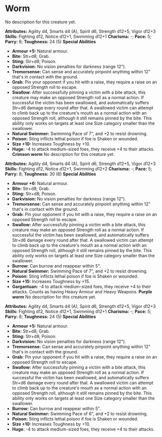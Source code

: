# Worm

No description for this creature yet.

**Attributes:** Agility d4, Smarts d4 (A), Spirit d6, Strength d12+5,
Vigor d12+3
**Skills:** Fighting d12, Notice d12+1, Swimming d12+1
**Charisma:** -; **Pace:** 5; **Parry:** 8; **Toughness:** 24 (5)
**Special Abilities**

- **Armour +5:** Natural armour.
- **Bite:** Str+d8; Grab.
- **Sting:** Str+d8; Poison.
- **Darkvision:** No vision penalties for darkness (range 12").
- **Tremorsense:** Can sense and accurately pinpoint anything within
12" that's in contact with the ground.
- **Grab:** Pin your opponent if you hit with a raise, they require a
raise on an opposed Strength roll to escape.
- **Swallow:** After successfully pinning a victim with a bite attack,
this creature may make an opposed Strength roll as a normal action. If
successful the victim has been swallowed, and automatically suffers
Str+d6 damage every round after that. A swallowed victim can attempt to
climb back up to the creature's mouth as a normal action with an
opposed Strength roll, although it still remains pinned by the bite.
This ability only works on targets at least one Size category smaller
than the swallower.
- **Natural Swimmer:** Swimming Pace of 7", and +2 to resist drowning.
- **Poison:** Sting inflicts lethal poison if foe is Shaken or wounded.
- **Size +10:** Increases Toughness by +10.
- **Huge:** -4 to attack medium-sized foes, they receive +4 to their
attacks.
**Crimson worm**
No description for this creature yet.

**Attributes:** Agility d4, Smarts d4 (A), Spirit d6, Strength d12+5,
Vigor d12+3
**Skills:** Fighting d12, Notice d12+1, Swimming d12+2
**Charisma:** -; **Pace:** 5; **Parry:** 8; **Toughness:** 30 (6)
**Special Abilities**

- **Armour +6:** Natural armour.
- **Bite:** Str+d8; Grab.
- **Sting:** Str+d8; Poison.
- **Darkvision:** No vision penalties for darkness (range 12").
- **Tremorsense:** Can sense and accurately pinpoint anything within
12" that's in contact with the ground.
- **Grab:** Pin your opponent if you hit with a raise, they require a
raise on an opposed Strength roll to escape.
- **Swallow:** After successfully pinning a victim with a bite attack,
this creature may make an opposed Strength roll as a normal action. If
successful the victim has been swallowed, and automatically suffers
Str+d6 damage every round after that. A swallowed victim can attempt to
climb back up to the creature's mouth as a normal action with an
opposed Strength roll, although it still remains pinned by the bite.
This ability only works on targets at least one Size category smaller
than the swallower.
- **Burrow:** Can burrow and reappear within 5".
- **Natural Swimmer:** Swimming Pace of 7", and +2 to resist drowning.
- **Poison:** Sting inflicts lethal poison if foe is Shaken or wounded.
- **Size +15:** Increases Toughness by +15.
- **Gargantuan:** -4 to attack medium-sized foes, they receive +4 to
their attacks. Counts as having Heavy Armour and Heavy Weapons.
**Purple worm**
No description for this creature yet.

**Attributes:** Agility d4, Smarts d4 (A), Spirit d6, Strength d12+5,
Vigor d12+3
**Skills:** Fighting d12, Notice d12+1, Swimming d12+1
**Charisma:** -; **Pace:** 5; **Parry:** 8; **Toughness:** 24 (5)
**Special Abilities**

- **Armour +5:** Natural armour.
- **Bite:** Str+d8; Grab.
- **Sting:** Str+d8; Poison.
- **Darkvision:** No vision penalties for darkness (range 12").
- **Tremorsense:** Can sense and accurately pinpoint anything within
12" that's in contact with the ground.
- **Grab:** Pin your opponent if you hit with a raise, they require a
raise on an opposed Strength roll to escape.
- **Swallow:** After successfully pinning a victim with a bite attack,
this creature may make an opposed Strength roll as a normal action. If
successful the victim has been swallowed, and automatically suffers
Str+d6 damage every round after that. A swallowed victim can attempt to
climb back up to the creature's mouth as a normal action with an
opposed Strength roll, although it still remains pinned by the bite.
This ability only works on targets at least one Size category smaller
than the swallower.
- **Burrow:** Can burrow and reappear within 5".
- **Natural Swimmer:** Swimming Pace of 6", and +2 to resist drowning.
- **Poison:** Sting inflicts lethal poison if foe is Shaken or wounded.
- **Size +10:** Increases Toughness by +10.
- **Huge:** -4 to attack medium-sized foes, they receive +4 to their
attacks.
